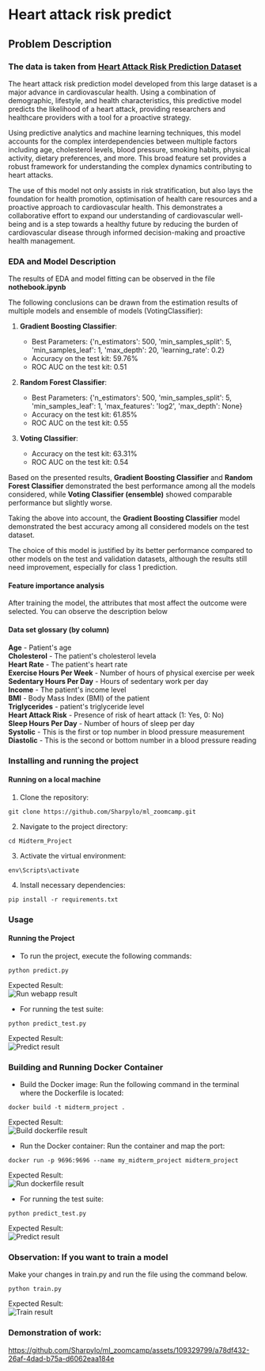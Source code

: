 # Heart attack risk predict  

## Problem Description  

### The data is taken from [Heart Attack Risk Prediction Dataset](https://www.kaggle.com/datasets/iamsouravbanerjee/heart-attack-prediction-dataset/data)  

The heart attack risk prediction model developed from this large dataset is a major advance in cardiovascular health. Using a combination of demographic, lifestyle, and health characteristics, this predictive model predicts the likelihood of a heart attack, providing researchers and healthcare providers with a tool for a proactive strategy.  

Using predictive analytics and machine learning techniques, this model accounts for the complex interdependencies between multiple factors including age, cholesterol levels, blood pressure, smoking habits, physical activity, dietary preferences, and more. This broad feature set provides a robust framework for understanding the complex dynamics contributing to heart attacks.  

The use of this model not only assists in risk stratification, but also lays the foundation for health promotion, optimisation of health care resources and a proactive approach to cardiovascular health. This demonstrates a collaborative effort to expand our understanding of cardiovascular well-being and is a step towards a healthy future by reducing the burden of cardiovascular disease through informed decision-making and proactive health management.

### EDA and Model Description

The results of EDA and model fitting can be observed in the file **nothebook.ipynb**

The following conclusions can be drawn from the estimation results of multiple models and ensemble of models (VotingClassifier):  

1. **Gradient Boosting Classifier**:  
    - Best Parameters: {'n_estimators': 500, 'min_samples_split': 5, 'min_samples_leaf': 1, 'max_depth': 20, 'learning_rate': 0.2}  
    - Accuracy on the test kit: 59.76%  
    - ROC AUC on the test kit: 0.51  
    
2. **Random Forest Classifier**:   
    - Best Parameters: {'n_estimators': 500, 'min_samples_split': 5, 'min_samples_leaf': 1, 'max_features': 'log2', 'max_depth': None}  
    - Accuracy on the test kit: 61.85%  
    - ROC AUC on the test kit: 0.55  

3. **Voting Classifier**:   
    - Accuracy on the test kit: 63.31%  
    - ROC AUC on the test kit: 0.54  

Based on the presented results, **Gradient Boosting Classifier** and **Random Forest Classifier** demonstrated the best performance among all the models considered, while **Voting Classifier (ensemble)** showed comparable performance but slightly worse.

Taking the above into account, the **Gradient Boosting Classifier** model demonstrated the best accuracy among all considered models on the test dataset.

The choice of this model is justified by its better performance compared to other models on the test and validation datasets, although the results still need improvement, especially for class 1 prediction.
    
#### Feature importance analysis 

After training the model, the attributes that most affect the outcome were selected. You can observe the description below

#### Data set glossary (by column)

**Age** - Patient's age  
**Cholesterol** - The patient's cholesterol levelа  
**Heart Rate** - The patient's heart rate  
**Exercise Hours Per Week** - Number of hours of physical exercise per week   
**Sedentary Hours Per Day** - Hours of sedentary work per day  
**Income** - The patient's income level  
**BMI** - Body Mass Index (BMI) of the patient  
**Triglycerides** - patient's triglyceride level   
**Heart Attack Risk** - Presence of risk of heart attack (1: Yes, 0: No)  
**Sleep Hours Per Day** - Number of hours of sleep per day  
**Systolic** - This is the first or top number in blood pressure measurement  
**Diastolic** - This is the second or bottom number in a blood pressure reading  

### Installing and running the project

#### Running on a local machine
1. Clone the repository:
```
git clone https://github.com/Sharpylo/ml_zoomcamp.git
```
2. Navigate to the project directory:
```
cd Midterm_Project
```
3. Activate the virtual environment:
```
env\Scripts\activate
```
4. Install necessary dependencies:
```
pip install -r requirements.txt
```

### Usage
#### Running the Project
- To run the project, execute the following commands:
```
python predict.py
```
Expected Result:  
![Run webapp result](./images/run_webapp_result.png)
- For running the test suite:
```
python predict_test.py
```
Expected Result:  
![Predict result](./images/predict_result.png)


### Building and Running Docker Container
- Build the Docker image:
Run the following command in the terminal where the Dockerfile is located:
```
docker build -t midterm_project .
```
Expected Result:  
![Build dockerfile result](./images/build_dockerfile_result.png)
- Run the Docker container:
Run the container and map the port:
```
docker run -p 9696:9696 --name my_midterm_project midterm_project
```
Expected Result:  
![Run dockerfile result](./images/run_dockerfile_result.png)
- For running the test suite:
```
python predict_test.py
```
Expected Result:  
![Predict result](./images/predict_result.png)

### Observation: If you want to train a model

Make your changes in train.py and run the file using the command below.
```
python train.py
```
Expected Result:  
![Train result](./images/train_result.png)

### Demonstration of work:

https://github.com/Sharpylo/ml_zoomcamp/assets/109329799/a78df432-26af-4dad-b75a-d6062eaa184e